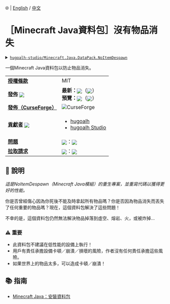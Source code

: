 🌐 | [English](./README.md) / [中文](./README-zh-TW.md)

# ［Minecraft Java資料包］沒有物品消失

<details>
  <summary><a href="https://github.com/hugoalh-studio/Minecraft.Java.DataPack.NoItemDespawn"><code>hugoalh-studio/Minecraft.Java.DataPack.NoItemDespawn</code></a></summary>
  <img align="center" alt="GitHub語言總數" src="https://img.shields.io/github/languages/count/hugoalh-studio/Minecraft.Java.DataPack.NoItemDespawn?label=%E8%AA%9E%E8%A8%80%E7%B8%BD%E6%95%B8&logo=github&logoColor=ffffff&style=flat-square" />
  <img align="center" alt="GitHub熱門語言" src="https://img.shields.io/github/languages/top/hugoalh-studio/Minecraft.Java.DataPack.NoItemDespawn?logo=github&logoColor=ffffff&style=flat-square" />
  <img align="center" alt="GitHub儲存庫大小" src="https://img.shields.io/github/repo-size/hugoalh-studio/Minecraft.Java.DataPack.NoItemDespawn?label=%E5%84%B2%E5%AD%98%E5%BA%AB%E5%A4%A7%E5%B0%8F&logo=github&logoColor=ffffff&style=flat-square" />
  <img align="center" alt="GitHub代碼大小" src="https://img.shields.io/github/languages/code-size/hugoalh-studio/Minecraft.Java.DataPack.NoItemDespawn?label=%E4%BB%A3%E7%A2%BC%E5%A4%A7%E5%B0%8F&logo=github&logoColor=ffffff&style=flat-square" />
  <img align="center" alt="GitHub觀察者" src="https://img.shields.io/github/watchers/hugoalh-studio/Minecraft.Java.DataPack.NoItemDespawn?label=%E8%A7%80%E5%AF%9F%E8%80%85&logo=github&logoColor=ffffff&style=flat-square" />
  <img align="center" alt="GitHub星" src="https://img.shields.io/github/stars/hugoalh-studio/Minecraft.Java.DataPack.NoItemDespawn?label=%E6%98%9F&logo=github&logoColor=ffffff&style=flat-square" />
  <img align="center" alt="GitHub分支" src="https://img.shields.io/github/forks/hugoalh-studio/Minecraft.Java.DataPack.NoItemDespawn?label=%E5%88%86%E6%94%AF&logo=github&logoColor=ffffff&style=flat-square" />
</details>

一個Minecraft Java資料包以防止物品消失。

<table>
  <tr>
    <td><a href="./LICENSE-zh-TW.md"><b>授權條款</b></a></td>
    <td>MIT</td>
  </tr>
  <tr>
    <td><a href="https://github.com/hugoalh-studio/Minecraft.Java.DataPack.NoItemDespawn/releases"><b>發佈</b></a> <img align="center" src="https://img.shields.io/github/downloads/hugoalh-studio/Minecraft.Java.DataPack.NoItemDespawn/total?label=%20&style=flat-square" /></td>
    <td>
      <b>最新：</b><img align="center" src="https://img.shields.io/github/release/hugoalh-studio/Minecraft.Java.DataPack.NoItemDespawn?sort=semver&label=%20&style=flat-square" />（<img align="center" src="https://img.shields.io/github/release-date/hugoalh-studio/Minecraft.Java.DataPack.NoItemDespawn?label=%20&style=flat-square" />）<br />
      <b>預覽：</b><img align="center" src="https://img.shields.io/github/release/hugoalh-studio/Minecraft.Java.DataPack.NoItemDespawn?include_prereleases&sort=semver&label=%20&style=flat-square" />（<img align="center" src="https://img.shields.io/github/release-date-pre/hugoalh-studio/Minecraft.Java.DataPack.NoItemDespawn?label=%20&style=flat-square" />）
    </td>
  </tr>
  <tr>
    <td><a href="https://www.curseforge.com/minecraft/customization/no-item-despawn"><b>發佈（CurseForge）</b></a></td>
    <td><img align="center" alt="CurseForge" src="https://img.shields.io/static/v1?style=flat-square&logo=curseforge&label=curseforge&message=%20&color=orange" /></td>
  </tr>
  <tr>
    <td><a href="https://github.com/hugoalh-studio/Minecraft.Java.DataPack.NoItemDespawn/graphs/contributors"><b>貢獻者</b></a> <img align="center" src="https://img.shields.io/github/contributors/hugoalh-studio/Minecraft.Java.DataPack.NoItemDespawn?label=%20&style=flat-square" /></td>
    <td><ul>
        <li><a href="https://github.com/hugoalh">hugoalh</a></li>
        <li><a href="https://github.com/hugoalh-studio">hugoalh Studio</a></li>
    </ul></td>
  </tr>
  <tr>
    <td><a href="https://github.com/hugoalh-studio/Minecraft.Java.DataPack.NoItemDespawn/issues?q=is%3Aissue"><b>問題</b></a></td>
    <td><img align="center" src="https://img.shields.io/github/issues-raw/hugoalh-studio/Minecraft.Java.DataPack.NoItemDespawn?label=%20&style=flat-square" />：<img align="center" src="https://img.shields.io/github/issues-closed-raw/hugoalh-studio/Minecraft.Java.DataPack.NoItemDespawn?label=%20&style=flat-square" /></td>
  </tr>
  <tr>
    <td><a href="https://github.com/hugoalh-studio/Minecraft.Java.DataPack.NoItemDespawn/pulls?q=is%3Apr"><b>拉取請求</b></a></td>
    <td><img align="center" src="https://img.shields.io/github/issues-pr-raw/hugoalh-studio/Minecraft.Java.DataPack.NoItemDespawn?label=%20&style=flat-square" />：<img align="center" src="https://img.shields.io/github/issues-pr-closed-raw/hugoalh-studio/Minecraft.Java.DataPack.NoItemDespawn?label=%20&style=flat-square" /></td>
  </tr>
</table>

## 📜 說明

*這是NoItemDespawn（Minecraft Java模組）的重生專案，並重寫代碼以獲得更好的性能。*

你是否曾經傷心因為你死後不能及時拿起所有物品嗎？你是否因為物品消失而丟失了任何重要的物品嗎？現在，這個資料包解決了這些問題！

不幸的是，這個資料包仍然無法解決物品掉落到虛空、熔岩、火，或被炸掉…

### ⚠ 重要

- 此資料包不建議在低性能的設備上執行！
- 用戶有責任承擔設備卡頓／崩潰／損壞的風險，作者沒有任何責任承擔這些風險。
- 如果世界上的物品太多，可以造成卡頓／崩潰！

## 📚 指南

- [Minecraft Java：安裝資料包](https://minecraft-zh.gamepedia.com/%E6%95%99%E7%A8%8B/%E5%AE%89%E8%A3%85%E6%95%B0%E6%8D%AE%E5%8C%85?variant=zh-tw)
